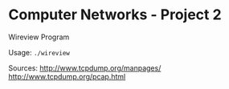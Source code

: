 # Computer Networks - Project 2

Wireview Program

Usage: `./wireview`


Sources: 
http://www.tcpdump.org/manpages/
http://www.tcpdump.org/pcap.html